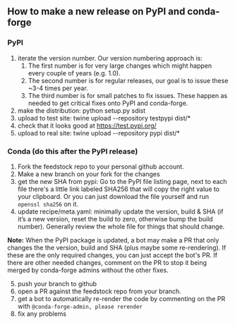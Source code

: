 ## How to make a new release on PyPI and conda-forge

### PyPI
1. iterate the version number. Our version numbering approach is:
    1. The first number is for very large changes which might happen every couple of years (e.g. 1.0).
    2. The second number is for regular releases, our goal is to issue these ~3-4 times per year.
    3. The third number is for small patches to fix issues. These happen as needed to get critical fixes onto PyPI and conda-forge.
2. make the distribution: python setup.py sdist
3. upload to test site: twine upload --repository testpypi dist/*
4. check that it looks good at https://test.pypi.org/
5. upload to real site: twine upload --repository pypi dist/*

### Conda (do this after the PyPI release)
1. Fork the feedstock repo to your personal github account.
2. Make a new branch on your fork for the changes
3. get the new SHA from pypi: Go to the PyPI file listing page, next to each file there's a little link labeled SHA256 that will copy the right value to your clipboard. Or you can just download the file yourself and run `openssl sha256` on it.
4. update recipe/meta.yaml: minimally update the version, build & SHA (if it’s a new version, reset the build to zero, otherwise bump the build number). Generally review the whole file for things that should change.

  **Note:** When the PyPI package is updated, a bot may make a PR that only changes the the version, build and SHA (plus maybe some re-rendering). If these are the only required changes, you can just accept the bot's PR. If there are other needed changes, comment on the PR to stop it being merged by conda-forge admins without the other fixes.

5. push your branch to github
6. open a  PR against the feedstock repo from your branch.
7. get a bot to automatically re-render the code by commenting on the PR with `@conda-forge-admin, please rerender`
8. fix any problems
